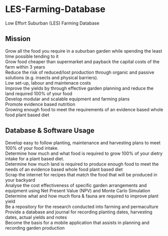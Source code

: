 # LES-Farming-Database
Low Effort Suburban (LES) Farming Database

## Mission
Grow all the food you require in a suburban garden while spending the least time possible tending to it<br />
Grow food cheaper than supermarket and payback the capital costs of the farm within 3 years<br />
Reduce the risk of reduced/lost production through organic and passive solutions (e.g. insects and physical barriers).<br />
Low set-up, labour and maintenace costs<br />
Improve the yields by through effective garden planning and reduce the land required 100% of your food<br />
Develop modular and scalable equipment and farming plans<br />
Promote evidence based nutrition<br />
Growing enough food to meet the requirements of an evidence based whole food plant based diet<br />

## Database & Software Usage
Develop easy to follow planting, maintenance and harvesting plans to meet 100% of your food intake.<br />
Determine how much and what food is required to grow 100% of your dietry intake for a plant based diet.<br />
Determine how much land is required to produce enough food to meet the needs of an evidence based whole food plant based diet<br />
Scrap the internet for recipes that match the food that will be produced in your backyard<br />
Analyse the cost effectiveness of specific garden arrangements and equipment using Net Present Value (NPV) and Monte Carlo Simulation<br />
Determine what and how much flora & fauna are required to improve plant yield<br />
Be a repository for the research conducted into farming and permaculture<br />
Provide a database and journal for recording planting dates, harvesting dates, actual yields and notes<br />
Become the basis for a mobile application that assists in planning and recording garden production<br />
